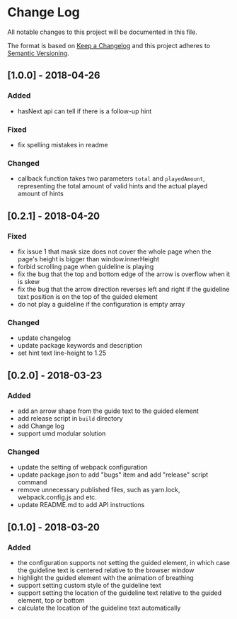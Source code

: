 # Change Log
All notable changes to this project will be documented in this file.

The format is based on [Keep a Changelog](http://keepachangelog.com/) 
and this project adheres to [Semantic Versioning](http://semver.org/).

## [1.0.0] - 2018-04-26
### Added
- hasNext api can tell if there is a follow-up hint

### Fixed
- fix spelling mistakes in readme

### Changed
- callback function takes two parameters `total` and `playedAmount`, representing the total amount of valid hints and the actual played amount of hints


## [0.2.1] - 2018-04-20
### Fixed
- fix issue 1 that mask size does not cover the whole page when the page's height is bigger than window.innerHeight
- forbid scrolling page when guideline is playing
- fix the bug that the top and bottom edge of the arrow is overflow when it is skew
- fix the bug that the arrow direction reverses left and right if the guideline text position is on the top of the guided element
- do not play a guideline if the configuration is empty array

### Changed
- update changelog
- update package keywords and description
- set hint text line-height to 1.25


## [0.2.0] - 2018-03-23
### Added
- add an arrow shape from the guide text to the guided element
- add release script in `build` directory
- add Change log
- support umd modular solution

### Changed
- update the setting of webpack configuration
- update package.json to add "bugs" item and add "release" script command
- remove unnecessary published files, such as yarn.lock, webpack.config.js and etc.
- update README.md to add API instructions


## [0.1.0] - 2018-03-20
### Added
- the configuration supports not setting the guided element, in which case the guideline text is centered relative to the browser window
- highlight the guided element with the animation of breathing
- support setting custom style of the guideline text
- support setting the location of the guideline text relative to the guided element, top or bottom
- calculate the location of the guideline text automatically
